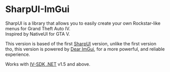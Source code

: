 # SharpUI-ImGui
SharpUI is a library that allows you to easily create your own Rockstar-like menus for Grand Theft Auto IV.  
Inspired by NativeUI for GTA V.  

This version is based of the first [SharpUI](https://github.com/ClonkAndre/SharpUI) version, unlike the first version tho, this version is powered by [Dear ImGui](https://github.com/ocornut/imgui), for a more powerful, and reliable experience.

Works with [IV-SDK .NET](https://github.com/ClonkAndre/IV-SDK-DotNet) v1.5 and above.
